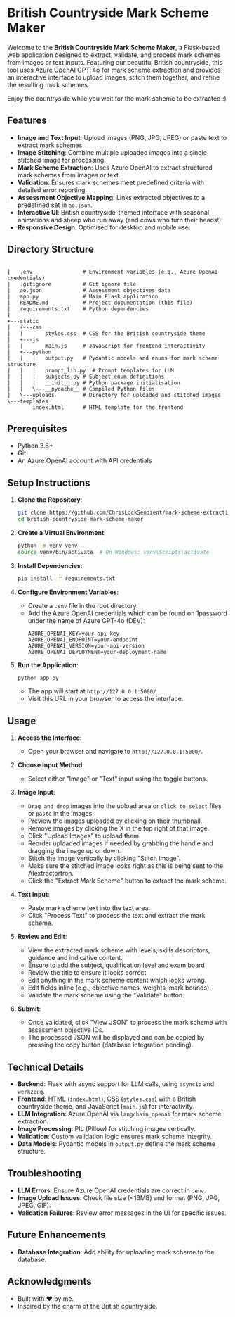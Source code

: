 # British Countryside Mark Scheme Maker

Welcome to the **British Countryside Mark Scheme Maker**, a Flask-based web application designed to extract, validate, and process mark schemes from images or text inputs. Featuring our beautiful British countryside, this tool uses Azure OpenAI GPT-4o for mark scheme extraction and provides an interactive interface to upload images, stitch them together, and refine the resulting mark schemes.

Enjoy the countryside while you wait for the mark scheme to be extracted :)

## Features

- **Image and Text Input**: Upload images (PNG, JPG, JPEG) or paste text to extract mark schemes.
- **Image Stitching**: Combine multiple uploaded images into a single stitched image for processing.
- **Mark Scheme Extraction**: Uses Azure OpenAI to extract structured mark schemes from images or text.
- **Validation**: Ensures mark schemes meet predefined criteria with detailed error reporting.
- **Assessment Objective Mapping**: Links extracted objectives to a predefined set in `ao.json`.
- **Interactive UI**: British countryside-themed interface with seasonal animations and sheep who run away (and cows who turn their heads!).
- **Responsive Design**: Optimised for desktop and mobile use.

## Directory Structure

```

|   .env                # Environment variables (e.g., Azure OpenAI credentials)
|   .gitignore          # Git ignore file
|   ao.json             # Assessment objectives data
|   app.py              # Main Flask application
|   README.md           # Project documentation (this file)
|   requirements.txt    # Python dependencies
|   
+---static
|   +---css
|   |       styles.css  # CSS for the British countryside theme
|   +---js
|   |       main.js     # JavaScript for frontend interactivity
|   +---python
|   |   |   output.py   # Pydantic models and enums for mark scheme structure
|   |   |   prompt_lib.py  # Prompt templates for LLM
|   |   |   subjects.py # Subject enum definitions
|   |   |   __init__.py # Python package initialisation
|   |   \---__pycache__ # Compiled Python files
|   \---uploads         # Directory for uploaded and stitched images
\---templates
        index.html      # HTML template for the frontend
```

## Prerequisites

- Python 3.8+
- Git
- An Azure OpenAI account with API credentials

## Setup Instructions

1. **Clone the Repository**:
   ```bash
   git clone https://github.com/ChrisLockSendient/mark-scheme-extraction-flask.git
   cd british-countryside-mark-scheme-maker
   ```

2. **Create a Virtual Environment**:
   ```bash
   python -m venv venv
   source venv/bin/activate  # On Windows: venv\Scripts\activate
   ```

3. **Install Dependencies**:
   ```bash
   pip install -r requirements.txt
   ```

4. **Configure Environment Variables**:
   - Create a `.env` file in the root directory.
   - Add the Azure OpenAI credentials which can be found on 1password under the name of Azure GPT-4o (DEV):
     ```
     AZURE_OPENAI_KEY=your-api-key
     AZURE_OPENAI_ENDPOINT=your-endpoint
     AZURE_OPENAI_VERSION=your-api-version
     AZURE_OPENAI_DEPLOYMENT=your-deployment-name
     ```

5. **Run the Application**:
   ```bash
   python app.py
   ```
   - The app will start at `http://127.0.0.1:5000/`.
   - Visit this URL in your browser to access the interface.

## Usage

1. **Access the Interface**:
   - Open your browser and navigate to `http://127.0.0.1:5000/`.

2. **Choose Input Method**:
   - Select either "Image" or "Text" input using the toggle buttons.

3. **Image Input**:
   - `Drag and drop` images into the upload area or `click to select` files or `paste` in the images.
   - Preview the images uploaded by clicking on their thumbnail.
   - Remove images by clicking the X in the top right of that image.
   - Click "Upload Images" to upload them.
   - Reorder uploaded images if needed by grabbing the handle and dragging the image up or down.
   - Stitch the image vertically by clicking "Stitch Image".
   - Make sure the stitched image looks right as this is being sent to the AIextractortron.
   - Click the "Extract Mark Scheme" button to extract the mark scheme.

4. **Text Input**:
   - Paste mark scheme text into the text area.
   - Click "Process Text" to process the text and extract the mark scheme.

5. **Review and Edit**:
   - View the extracted mark scheme with levels, skills descriptors, guidance and indicative content.
   - Ensure to add the subject, qualification level and exam board
   - Review the title to ensure it looks correct
   - Edit anything in the mark scheme content which looks wrong.
   - Edit fields inline (e.g., objective names, weights, mark bounds).
   - Validate the mark scheme using the "Validate" button.

6. **Submit**:
   - Once validated, click "View JSON" to process the mark scheme with assessment objective IDs.
   - The processed JSON will be displayed and can be copied by pressing the copy button (database integration pending).

## Technical Details

- **Backend**: Flask with async support for LLM calls, using `asyncio` and `werkzeug`.
- **Frontend**: HTML (`index.html`), CSS (`styles.css`) with a British countryside theme, and JavaScript (`main.js`) for interactivity.
- **LLM Integration**: Azure OpenAI via `langchain_openai` for mark scheme extraction.
- **Image Processing**: PIL (Pillow) for stitching images vertically.
- **Validation**: Custom validation logic ensures mark scheme integrity.
- **Data Models**: Pydantic models in `output.py` define the mark scheme structure.


## Troubleshooting

- **LLM Errors**: Ensure Azure OpenAI credentials are correct in `.env`.
- **Image Upload Issues**: Check file size (<16MB) and format (PNG, JPG, JPEG, GIF).
- **Validation Failures**: Review error messages in the UI for specific issues.

## Future Enhancements

- **Database Integration**: Add ability for uploading mark scheme to the database.


## Acknowledgments

- Built with ❤️ by me.
- Inspired by the charm of the British countryside.